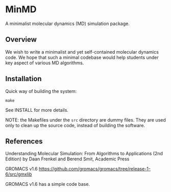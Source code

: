 # MinMD

A minimalist molecular dynamics (MD) simulation package.

## Overview

We wish to write a minimalist and yet self-contained molecular dynamics code.
We hope that such a minimal codebase would help students under key aspect of various MD algorithms.

## Installation

Quick way of building the system:
```
make
```
See INSTALL for more details.

NOTE: the Makefiles under the `src` directory are dummy files.
They are used only to clean up the source code, instead of building the software.

## References

Understanding Molecular Simulation: From Algorithms to Applications (2nd Edition)
by Daan Frenkel and Berend Smit, Academic Press

GROMACS v1.6
https://github.com/gromacs/gromacs/tree/release-1-6/src/gmxlib

GROMACS v1.6 has a simple code base.
